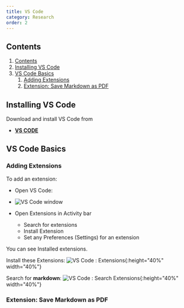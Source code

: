 ```yaml
---
title: VS Code
category: Research
order: 2
---
```


## Contents
1. [Contents](#contents)
2. [Installing VS Code](#installing-vs-code)
3. [VS Code Basics](#vs-code-basics)
   1. [Adding Extensions](#adding-extensions)
   2. [Extension: Save Markdown as PDF](#extension-save-markdown-as-pdf)

## Installing VS Code
Download and install VS Code from
- **[VS CODE](https://code.visualstudio.com)**

## VS Code Basics



### Adding Extensions
To add an extension:
- Open VS Code:
- ![VS Code window](https://scotentsd.github.io/tutorials/images/vscode.png)






- Open Extensions in Activity bar
  - Search for extensions
  - Install Extension
  - Set any Preferences (Settings) for an extension


You can see Installed extensions. 

Install these Extensions: 
![VS Code : Extensions](https://scotentsd.github.io/tutorials/images/installed.png){:height="40%" width="40%"}


Search for **markdown**:
![VS Code : Search Extensions](https://scotentsd.github.io/tutorials/images/extensionsearch.png){:height="40%" width="40%"}

### Extension: Save Markdown as PDF
